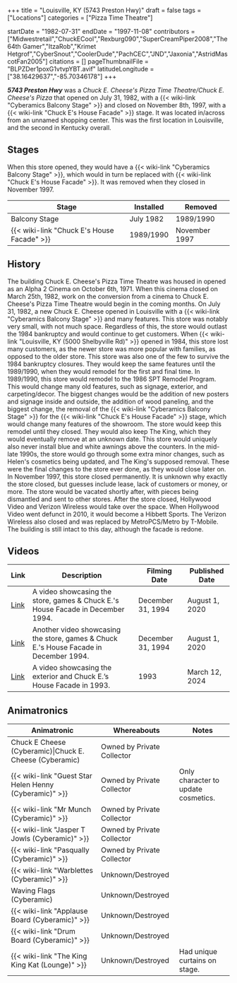 +++
title = "Louisville, KY (5743 Preston Hwy)"
draft = false
tags = ["Locations"]
categories = ["Pizza Time Theatre"]


startDate = "1982-07-31"
endDate = "1997-11-08"
contributors = ["Midwestretail","ChuckECool","Rexburg090","SuperCreamPiper2008","The 64th Gamer","ItzaRob","Krimet Hetgrof","CyberSnout","CoolerDude","PachCEC","JND","Jaxonia","AstridMascotFan2005"]
citations = []
pageThumbnailFile = "BLPZDer1poxG1vtvpYBT.avif"
latitudeLongitude = ["38.16429637","-85.70346178"]
+++

***5743 Preston Hwy*** was a *Chuck E. Cheese's Pizza Time Theatre/Chuck E. Cheese's Pizza* that opened on July 31, 1982, with a {{< wiki-link "Cyberamics Balcony Stage" >}} and closed on November 8th, 1997, with a {{< wiki-link "Chuck E's House Facade" >}} stage. It was located in/across from an unnamed shopping center. This was the first location in Louisville, and the second in Kentucky overall.

## Stages

When this store opened, they would have a {{< wiki-link "Cyberamics Balcony Stage" >}}, which would in turn be replaced with {{< wiki-link "Chuck E's House Facade" >}}. It was removed when they closed in November 1997.

| Stage                                            | Installed | Removed       |
|--------------------------------------------------|-----------|---------------|
| Balcony Stage                                    | July 1982 | 1989/1990     |
| {{< wiki-link "Chuck E's House Facade" >}} | 1989/1990 | November 1997 |

## History

The building Chuck E. Cheese's Pizza Time Theatre was housed in opened as an Alpha 2 Cinema on October 6th, 1971. When this cinema closed on March 25th, 1982, work on the conversion from a cinema to Chuck E. Cheese's Pizza Time Theatre would begin in the coming months. On July 31, 1982, a new Chuck E. Cheese opened in Louisville with a {{< wiki-link "Cyberamics Balcony Stage" >}} and many features. This store was notably very small, with not much space. Regardless of this, the store would outlast the 1984 bankruptcy and would continue to get customers. When {{< wiki-link "Louisville, KY (5000 Shelbyville Rd)" >}} opened in 1984, this store lost many customers, as the newer store was more popular with families, as opposed to the older store. This store was also one of the few to survive the 1984 bankruptcy closures. They would keep the same features until the 1989/1990, when they would remodel for the first and final time. In 1989/1990, this store would remodel to the 1986 SPT Remodel Program. This would change many old features, such as signage, exterior, and carpeting/decor. The biggest changes would be the addition of new posters and signage inside and outside, the addition of wood paneling, and the biggest change, the removal of the {{< wiki-link "Cyberamics Balcony Stage" >}} for the {{< wiki-link "Chuck E's House Facade" >}} stage, which would change many features of the showroom. The store would keep this remodel until they closed. They would also keep The King, which they would eventually remove at an unknown date. This store would uniquely also never install blue and white awnings above the counters. In the mid-late 1990s, the store would go through some extra minor changes, such as Helen's cosmetics being updated, and The King's supposed removal. These were the final changes to the store ever done, as they would close later on. In November 1997, this store closed permanently. It is unknown why exactly the store closed, but guesses include lease, lack of customers or money, or more. The store would be vacated shortly after, with pieces being dismantled and sent to other stores. After the store closed, Hollywood Video and Verizon Wireless would take over the space. When Hollywood Video went defunct in 2010, it would become a Hibbett Sports. The Verizon Wireless also closed and was replaced by MetroPCS/Metro by T-Mobile. The building is still intact to this day, although the facade is redone.

## Videos

| Link                                                | Description                                                                               | Filming Date      | Published Date |
|-----------------------------------------------------|-------------------------------------------------------------------------------------------|-------------------|----------------|
| [Link](https://www.youtube.com/watch?v=WOOBtU8XiL0) | A video showcasing the store, games &amp; Chuck E.'s House Facade in December 1994.       | December 31, 1994 | August 1, 2020 |
| [Link](https://www.youtube.com/watch?v=8CZXy-kkCzg) | Another video showcasing the store, games &amp; Chuck E.'s House Facade in December 1994. | December 31, 1994 | August 1, 2020 |
| [Link](https://www.youtube.com/watch?v=9ocGkE_HmxE) | A video showcasing the exterior and Chuck E.’s House Facade in 1993.                      | 1993              | March 12, 2024 |

## Animatronics

| Animatronic                                                  | Whereabouts                | Notes                               |
|--------------------------------------------------------------|----------------------------|-------------------------------------|
| Chuck E Cheese (Cyberamic)\|Chuck E. Cheese (Cyberamic)      | Owned by Private Collector |                                     |
| {{< wiki-link "Guest Star Helen Henny (Cyberamic)" >}} | Owned by Private Collector | Only character to update cosmetics. |
| {{< wiki-link "Mr Munch (Cyberamic)" >}}               | Owned by Private Collector |                                     |
| {{< wiki-link "Jasper T Jowls (Cyberamic)" >}}         | Owned by Private Collector |                                     |
| {{< wiki-link "Pasqually (Cyberamic)" >}}              | Owned by Private Collector |                                     |
| {{< wiki-link "Warblettes (Cyberamic)" >}}             | Unknown/Destroyed          |                                     |
| Waving Flags (Cyberamic)                                     | Unknown/Destroyed          |                                     |
| {{< wiki-link "Applause Board (Cyberamic)" >}}         | Unknown/Destroyed          |                                     |
| {{< wiki-link "Drum Board (Cyberamic)" >}}             | Unknown/Destroyed          |                                     |
| {{< wiki-link "The King King Kat (Lounge)" >}}         | Unknown/Destroyed          | Had unique curtains on stage.       |